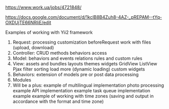 https://www.work.ua/jobs/4721848/

https://docs.google.com/document/d/1kclB8B4Zuh8-4AZ-_pREPAM--tYq-OXDUjTE66NRIiE/edit

Examples of working with Yii2 framework
1. Request:
    processing
    customization
    beforeRequest
    work with files (upload, download)
2. Controller:
    CRUD methods
    behaviors
    access
3. Model:
    behaviors and events
    relations
    rules and custom rules
4. View:
    assets and bundles
    layouts
    themes
    widgets
        GridView
        ListView
        Pjax
        filter
        sorting
        load more (dynamic loading)
        custom widgets
5. Behaviors:
    extension of models
    pre or post data processing
6. Modules
7. Will be a plus:
    example of multilingual implementation
    photo processing example
    API implementation example
    task queue implementation example
    example of working with time zones (saving and output in accordance with the format and time zone)
